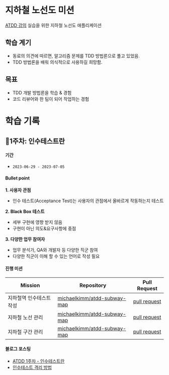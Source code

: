 # 지하철 노선도 미션
[ATDD 강의](https://edu.nextstep.camp/c/R89PYi5H) 실습을 위한 지하철 노선도 애플리케이션

## 학습 계기
- 동료의 의견에 따르면, 알고리즘 문제를 TDD 방법론으로 풀고 있었음.
- TDD 방법론을 배워 의식적으로 사용하길 희망함.

## 목표
- TDD 개발 방법론을 학습 & 경험
- 코드 리뷰어와 한 팀이 되어 작업하는 경험


# 학습 기록
## 💛1주차: 인수테스트란
#### **기간**
- ```2023-06-29 - 2023-07-05```

#### Bullet point
**1. 사용자 관점**
   - 인수 테스트(Acceptance Test)는 사용자의 관점에서 올바르게 작동하는지 테스트

**2. Black Box 테스트**
   - 세부 구현에 영향 받지 않음
   - 구현이 아닌 의도&요구사항에 중점 

**3. 다양한 업무 참여자**
   - 업무 분석가, QA와 개발자 등 다양한 직군 참여
   - 다양한 직군이 이해 할 수 있는 언어로 작성 필요

#### 진행 미션
|Mission|Repository|Pull Request|
|------|---|---|
|지하철역 인수테스트 작성|[michaelkimm/atdd-subway-map](https://github.com/michaelkimm/atdd-subway-map)|[pull request](https://github.com/next-step/atdd-subway-map/pull/853)|
|지하철 노선 관리|[michaelkimm/atdd-subway-map](https://github.com/michaelkimm/atdd-subway-map)|[pull request](https://github.com/next-step/atdd-subway-map/pull/885)|
|지하철 구간 관리|[michaelkimm/atdd-subway-map](https://github.com/michaelkimm/atdd-subway-map)|[pull request](https://github.com/next-step/atdd-subway-map/pull/945)|


#### 블로그 포스팅
- [ATDD 1주차 - 인수테스트란](https://excellent-snowshoe-c4c.notion.site/nextstep-ATDD-1-1e57b40067a84f459e57002e7ebe68eb?pvs=4)
- [인수테스트 격리 방법](https://excellent-snowshoe-c4c.notion.site/d8ff59f41eaa4f7c90b8c2c527d91ab6?pvs=4)
